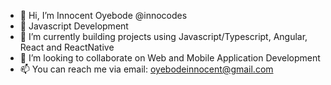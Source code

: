 - 👋 Hi, I’m Innocent Oyebode @innocodes
- 👀 Javascript Development
- 🌱 I’m currently building projects using Javascript/Typescript, Angular, React and ReactNative
- 💞️ I’m looking to collaborate on Web and Mobile Application Development 
- 📫 You can reach me via email: oyebodeinnocent@gmail.com

<!---
innocodes/innocodes is a ✨ special ✨ repository because its `README.md` (this file) appears on your GitHub profile.
You can click the Preview link to take a look at your changes.
--->
